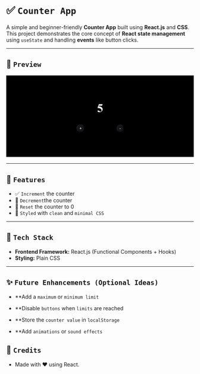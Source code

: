 # ✅ `Counter App`

A simple and beginner-friendly **Counter App** built using **React.js** and **CSS**. This project demonstrates the core concept of **React state management** using `useState` and handling **events** like button clicks.

---

## 📸 `Preview`

![Counter App Screenshot](./reactJsCounter1Huxn.png) <!-- Replace with actual screenshot if available -->

---

## 🧠 `Features`

- ✅ `Increment` the counter
- 🔄 `Decrement`the counter
- 🔁 `Reset` the counter to 0
- 🎨 `Styled` with `clean` and `minimal CSS`

---

## 🔧 `Tech Stack`

- **Frontend Framework:** React.js (Functional Components + Hooks)
- **Styling:** Plain CSS

---

## ✨ `Future Enhancements (Optional Ideas)`

- **Add a `maximum` or `minimum limit`

- **Disable `buttons` when `limits` are reached

- **Store the `counter value` in `localStorage`

- **Add `animations` or `sound effects`

## 🙌 `Credits`

- Made with ❤️ using React.
